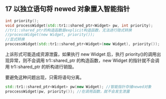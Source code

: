 ## 17 以独立语句将 newed 对象置入智能指针
```cpp
int priority();
void processWidget(std::tr1::shared_ptr<Widget> pw, int priority);
//tr1::shared_ptr的构造函数是explicit构造函数，无法进行隐式转换
//processWidget(new Widget, priority()); 
//显式转换
proccessWidget(std::tr1::shared_ptr<Widget>(new Widget), priority());
```
上诉形式可能造成资源泄露，如果执行 new Widget 后，执行 priority()的调用出现异常，则不会调用 tr1::shared_ptr 的构造函数，new Widget 的指针就不会调用 tr1::shared_ptr 的析构进行销毁。

要避免这种问题出现，只需将语句分离。
```cpp
std::tr1::shared_ptr<Widget> pw(new Widget); //智能指针存储newed对象
proccessWidget(pw, priority()); //在调用函数，就不会发生泄露
```
